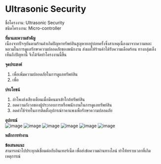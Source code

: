 # Ultrasonic Security

ชื่อโครงงาน: Ultrasonic Security<br>
ชนิดโครงงาน: Micro-controller<br>

<b>ที่มาและความสำคัญ</b><br>
  เนื่องจากปัจจุบันตามร้านค้าเกิดปัญหาทรัพย์สินสูญหายอยู่บ่อยครั้งซึ่งสาเหตุเนื่องมาจากความหละหลวมในการดูแลรักษาความปลอดภัยของพนักงาน ส่งผลให้ร้านค้าได้รับความเดือดร้อน ทางกลุ่มเล็งเห็นถึงปัญหานี้ จึงได้จัดทำโครงงานนี้ขึ้น
  
<b>จุดประสงค์</b><br>
  1. เพื่อเพิ่มความปลอดภัยในการดูแลทรัพย์สิน
  2. เพื่อ
  
<b>ประโยชน์</b><br>
  1. ลำโพงส่งเสียงเตือนเมื่อมีคนมาเข้าใกล้ทรัพย์สิน
  2. ลดความกังวลของผู้ประกอบการหรือพนักงานในการดูแลทรัพย์สิน
  3. ลดค่าใช้จ่ายในการติดตั้งอุปกรณ์ราคาแพงเพื่อรักษาความปลอดภัย

<b>อุปกรณ์</b><br>
![image](https://user-images.githubusercontent.com/88420671/166657183-22f6d4ba-c7f2-4973-ae8a-bf035c975bc5.png)
![image](https://user-images.githubusercontent.com/88420671/166657335-da558e56-70c3-4f53-bf02-67b39a9bf3a5.png)
![image](https://user-images.githubusercontent.com/88420671/166657359-38477cee-5dbf-4372-9ddc-a9e8da3870a4.png)
![image](https://user-images.githubusercontent.com/88420671/166657383-98dbf3ad-286e-4024-9c63-781665dd4e9d.png)
![image](https://user-images.githubusercontent.com/88420671/166657399-70d8aad2-9327-456c-8fae-c5e1e2358426.png)
![image](https://user-images.githubusercontent.com/88420671/166657478-f4151467-0850-471a-a4c9-4a401f309b1f.png)


<b>หลักการทำงาน</b><br>
  
<b>ข้อเสนอแนะ</b><br>
สามารถนำไปประยุกต์เชื่อมต่อกับอินเทอร์เน็ต เพื่อส่งข้อความผ่านทางไลน์ ทำให้ทราบเวลาที่เกิดเหตุการณ์


